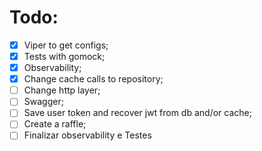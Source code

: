 # Todo:
- [x] Viper to get configs;
- [x] Tests with gomock;
- [x] Observability;
- [x] Change cache calls to repository;
- [ ] Change http layer;
- [ ] Swagger;
- [ ] Save user token and recover jwt from db and/or cache;
- [ ] Create a raffle;
- [ ] Finalizar observability e Testes